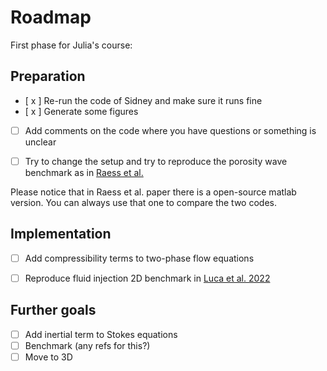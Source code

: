 # Roadmap

First phase for Julia's course:

## Preparation
- [ x ] Re-run the code of Sidney and make sure it runs fine
- [ x ] Generate some figures
- [ ] Add comments on the code where you have questions or something is unclear
- [ ] Try to change the setup and try to reproduce the porosity wave benchmark as in [Raess et al.](https://academic.oup.com/gji/article/218/3/1591/5497299?login=true)


Please notice that in Raess et al. paper there is a open-source matlab version. You can always use that one to compare the two codes.

## Implementation

- [ ] Add compressibility terms to two-phase flow equations
- [ ] Reproduce fluid injection 2D benchmark in [Luca et al. 2022](https://www.sciencedirect.com/science/article/pii/S0040195122003109)


## Further goals

- [ ] Add inertial term to Stokes equations
- [ ] Benchmark (any refs for this?)
- [ ] Move to 3D